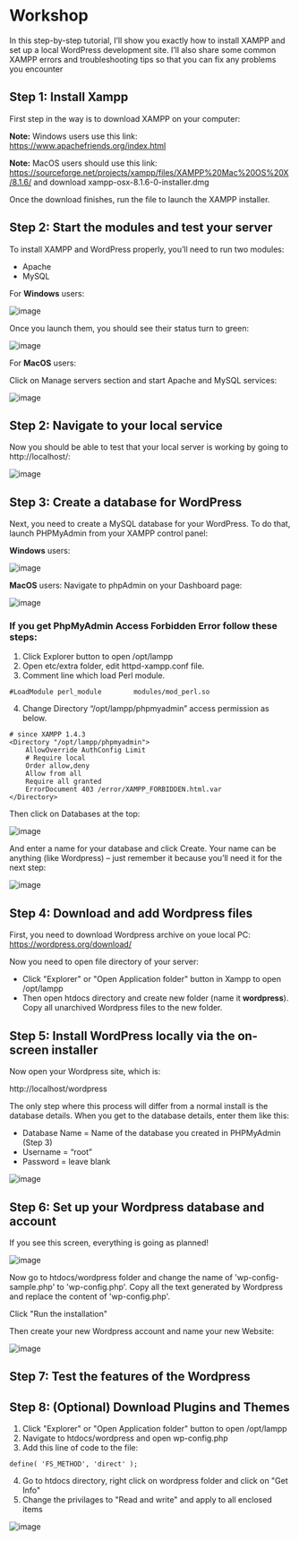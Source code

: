 # Workshop
In this step-by-step tutorial, I’ll show you exactly how to install XAMPP and set up a local WordPress development site. I’ll also share some common XAMPP errors and troubleshooting tips so that you can fix any problems you encounter
## Step 1: Install Xampp
First step in the way is to download XAMPP on your computer: 

**Note:** Windows users use this link: https://www.apachefriends.org/index.html

**Note:** MacOS users should use this link: https://sourceforge.net/projects/xampp/files/XAMPP%20Mac%20OS%20X/8.1.6/ and download xampp-osx-8.1.6-0-installer.dmg

Once the download finishes, run the file to launch the XAMPP installer.

## Step 2: Start the modules and test your server
To install XAMPP and WordPress properly, you’ll need to run two modules:
- Apache
- MySQL

For **Windows** users:

![image](https://user-images.githubusercontent.com/75443246/171029459-b08b8e36-3047-447a-8595-39f269b958d7.png)

Once you launch them, you should see their status turn to green:

![image](https://user-images.githubusercontent.com/75443246/171029605-0c0f010c-298a-417e-8b15-d27fdcbf3fd2.png)

For **MacOS** users:

Click on Manage servers section and start Apache and MySQL services:

![image](https://user-images.githubusercontent.com/75443246/172062019-fb5e0ff1-6849-49c3-866e-590ad46c2daf.png)

## Step 2: Navigate to your local service
Now you should be able to test that your local server is working by going to http://localhost/:

![image](https://user-images.githubusercontent.com/75443246/171030234-83f069d1-7635-4c41-a1a2-8ae333d56e35.png)

## Step 3: Create a database for WordPress

Next, you need to create a MySQL database for your WordPress. To do that, launch PHPMyAdmin from your XAMPP control panel:

**Windows** users:

![image](https://user-images.githubusercontent.com/75443246/171030629-234b94b1-eea2-46f4-bc20-a6f3e58fdf56.png)


**MacOS** users:
Navigate to phpAdmin on your Dashboard page:

![image](https://user-images.githubusercontent.com/75443246/171031002-53cb9915-002e-4d85-91d6-08be40c04834.png)

### If you get PhpMyAdmin Access Forbidden Error follow these steps:
1. Click Explorer button to open /opt/lampp
2. Open etc/extra folder, edit httpd-xampp.conf file.
3. Comment line which load Perl module.
```
#LoadModule perl_module        modules/mod_perl.so
```
4. Change Directory “/opt/lampp/phpmyadmin” access permission as below.
```
# since XAMPP 1.4.3
<Directory "/opt/lampp/phpmyadmin">
    AllowOverride AuthConfig Limit
    # Require local
    Order allow,deny
    Allow from all
    Require all granted
    ErrorDocument 403 /error/XAMPP_FORBIDDEN.html.var
</Directory>
```

Then click on Databases at the top:

![image](https://user-images.githubusercontent.com/75443246/171031144-f516dbe0-ccde-42f8-b4a6-bd5fd8db8594.png)

And enter a name for your database and click Create. Your name can be anything (like Wordpress) – just remember it because you’ll need it for the next step:

![image](https://user-images.githubusercontent.com/75443246/171031184-c7262d6e-163f-4ab2-a678-bf944914203d.png)

## Step 4: Download and add Wordpress files
First, you need to download Wordpress archive on youe local PC: https://wordpress.org/download/

Now you need to open file directory of your server:

- Click "Explorer" or "Open Application folder" button in Xampp to open /opt/lampp
- Then open htdocs directory and create new folder (name it **wordpress**). Copy all unarchived Wordpress files to the new folder.
## Step 5: Install WordPress locally via the on-screen installer
Now open your Wordpress site, which is:

http://localhost/wordpress

The only step where this process will differ from a normal install is the database details. When you get to the database details, enter them like this:
- Database Name = Name of the database you created in PHPMyAdmin (Step 3)
- Username = “root”
- Password = leave blank

![image](https://user-images.githubusercontent.com/75443246/171044639-0204cb55-9509-409f-a0c1-4295f50f7eba.png)

## Step 6: Set up your Wordpress database and account
If you see this screen, everything is going as planned!

![image](https://user-images.githubusercontent.com/75443246/171045337-422dd27e-8e0c-42c0-95db-80a846e6fe2d.png)

Now go to htdocs/wordpress folder and change the name of 'wp-config-sample.php' to 'wp-config.php'. Copy all the text generated by Wordpress and replace the content of 'wp-config.php'. 

Click "Run the installation"

Then create your new Wordpress account and name your new Website:

![image](https://user-images.githubusercontent.com/75443246/171046027-8fb0e52a-1c88-43ce-94ee-748bebe371ca.png)

## Step 7: Test the features of the Wordpress

## Step 8: (Optional) Download Plugins and Themes
1. Click "Explorer" or "Open Application folder" button to open /opt/lampp
2. Navigate to htdocs/wordpress and open wp-config.php
3. Add this line of code to the file:
```
define( 'FS_METHOD', 'direct' );
```
4. Go to htdocs directory, right click on wordpress folder and click on "Get Info"
5. Change the privilages to "Read and write" and apply to all enclosed items

![image](https://user-images.githubusercontent.com/75443246/172061973-03652571-7d6c-43c1-9011-ee30a957d290.png)

